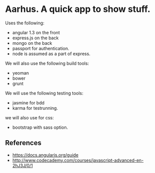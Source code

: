 
# Aarhus. A quick app to show stuff. 

Uses the following:
- angular 1.3 on the front
- express.js on the back
- mongo on the back
- passport for authentication.
- node is assumed as a part of express.

We will also use the following build tools:
- yeoman
- bower
- grunt

We will use the following testing tools:
- jasmine for bdd
- karma for testrunning.

we will also use for css:
- bootstrap with sass option.

## References
- https://docs.angularjs.org/guide
- http://www.codecademy.com/courses/javascript-advanced-en-2hJ3J/0/1





